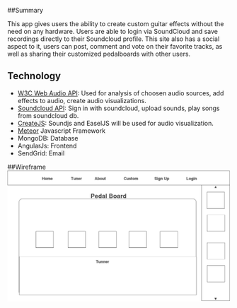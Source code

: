##Summary 

This app gives users the ability to create custom guitar effects without the need on any hardware. Users are able to login via SoundCloud and save recordings directly to their Soundcloud profile. This site also has a social aspect to it, users can post, comment and vote on their favorite tracks, as well as sharing their customized pedalboards with other users. 

## Technology
- [W3C Web Audio API](https://developer.mozilla.org/en-US/docs/Web/API/Web_Audio_API): Used for  analysis of choosen audio sources, add effects to audio, create audio visualizations.
- [Soundcloud API](https://developers.soundcloud.com/docs/api/guide): Sign in with soundcloud, upload sounds, play songs from soundcloud db. 
- [CreateJS](http://www.createjs.com/): Soundjs and EaselJS will be used for audio visualization. 
- [Meteor](https://www.meteor.com/) Javascript Framework
- MongoDB: Database
- AngularJs: Frontend
- SendGrid: Email
 
 
##Wireframe
![alt text](wireframe.png "pedals")
